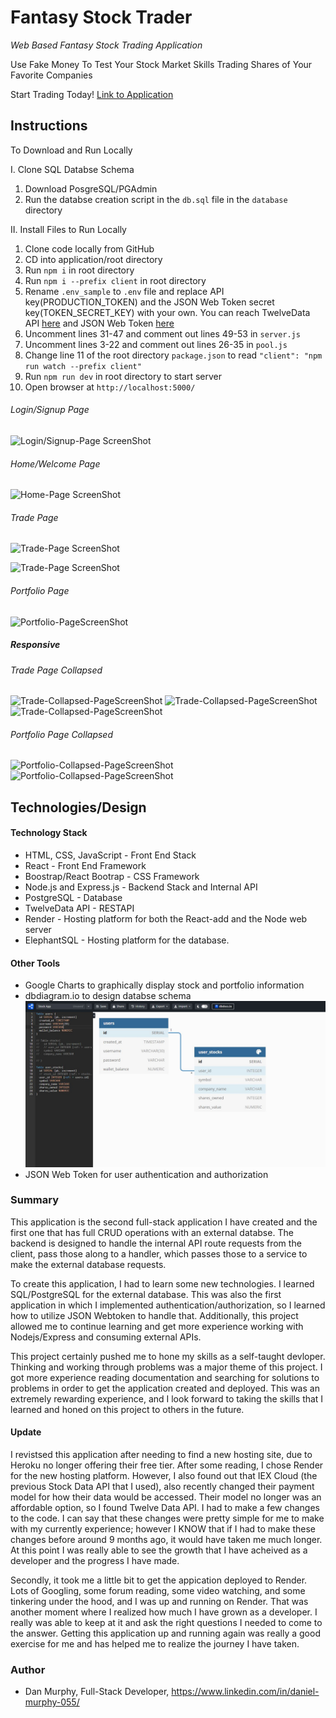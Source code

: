 # Fantasy Stock Trader 

_Web Based Fantasy Stock Trading Application_

Use Fake Money To Test Your Stock Market Skills Trading Shares of Your Favorite Companies

Start Trading Today! [Link to Application](https://fantasy-stocks-app.onrender.com) 


## Instructions

To Download and Run Locally

I. Clone SQL Databse Schema

1. Download PosgreSQL/PGAdmin 
2. Run the databse creation script in the `db.sql` file in the `database` directory

II. Install Files to Run Locally

1. Clone code locally from GitHub
2. CD into application/root directory
3. Run `npm i` in root directory
4. Run `npm i --prefix client` in root directory
5. Rename `.env_sample` to `.env` file and replace API key(PRODUCTION_TOKEN) and the JSON Web Token secret key(TOKEN_SECRET_KEY) with your own. You can reach TwelveData API [here](https://twelvedata.com/) and JSON Web Token [here](https://jwt.io/)
6. Uncomment lines 31-47 and comment out lines 49-53 in `server.js`
7. Uncomment lines 3-22 and comment out lines 26-35 in `pool.js`
8. Change line 11 of the root directory `package.json` to read `"client": "npm run watch --prefix client"`
9. Run `npm run dev` in root directory to start server
10. Open browser at `http://localhost:5000/`

###### Login/Signup Page
![Login/Signup-Page ScreenShot](https://github.com/danielmurphy1/fanstasystockapp/blob/main/images/loginANDregister.JPG)

###### Home/Welcome Page
![Home-Page ScreenShot](https://github.com/danielmurphy1/fanstasystockapp/blob/main/images/welcome-home.JPG)

###### Trade Page
![Trade-Page ScreenShot](https://github.com/danielmurphy1/fanstasystockapp/blob/main/images/trade1.JPG)

![Trade-Page ScreenShot](https://github.com/danielmurphy1/fanstasystockapp/blob/main/images/trade2.JPG)

###### Portfolio Page
![Portfolio-PageScreenShot](https://github.com/danielmurphy1/fanstasystockapp/blob/main/images/porfolio.JPG)

##### Responsive

###### Trade Page Collapsed
![Trade-Collapsed-PageScreenShot](https://github.com/danielmurphy1/fanstasystockapp/blob/main/images/trade-collapsed1.JPG)
![Trade-Collapsed-PageScreenShot](https://github.com/danielmurphy1/fanstasystockapp/blob/main/images/trade-collapsed2.JPG)
![Trade-Collapsed-PageScreenShot](https://github.com/danielmurphy1/fanstasystockapp/blob/main/images/trade-collapsed3.JPG)

###### Portfolio Page Collapsed
![Portfolio-Collapsed-PageScreenShot](https://github.com/danielmurphy1/fanstasystockapp/blob/main/images/portfolio-collapsed1.JPG)
![Portfolio-Collapsed-PageScreenShot](https://github.com/danielmurphy1/fanstasystockapp/blob/main/images/portfolio-collapsed2.JPG)

## Technologies/Design

#### Technology Stack

- HTML, CSS, JavaScript - Front End Stack
- React - Front End Framework
- Boostrap/React Bootrap - CSS Framework
- Node.js and Express.js - Backend Stack and Internal API
- PostgreSQL - Database
- TwelveData API - RESTAPI
- Render - Hosting platform for both the React-add and the Node web server 
- ElephantSQL - Hosting platform for the database.

#### Other Tools

- Google Charts to graphically display stock and portfolio information
- dbdiagram.io to design databse schema ![Diagram](https://github.com/danielmurphy1/fantasystockapp/blob/main/images/dbmockup.JPG)
- JSON Web Token for user authentication and authorization




### Summary

This application is the second full-stack application I have created and the first one that has full CRUD operations with an external databse. The backend is designed to handle the internal API route requests from the client, pass those along to a handler, which passes those to a service to make the external database requests. 

To create this application, I had to learn some new technologies. I learned SQL/PostgreSQL for the external database. This was also the first application in which I implemented authentication/authorization, so I learned how to utilize JSON Webtoken to handle that. Additionally, this project allowed me to continue learning and get more experience working with Nodejs/Express and consuming external APIs. 

This project certainly pushed me to hone my skills as a self-taught devloper. Thinking and working through problems was a major theme of this project. I got more experience reading documentation and searching for solutions to problems in order to get the application created and deployed. This was an extremely rewarding experience, and I look forward to taking the skills that I learned and honed on this project to others in the future. 

#### Update

I revistsed this application after needing to find a new hosting site, due to Heroku no longer offering their free tier. After some reading, I chose Render for the new hosting platform. However, I also found out that IEX Cloud (the previous Stock Data API that I used), also recently changed their payment model for how their data would be accessed. Their model no longer was an affordable option, so I found Twelve Data API. I had to make a few changes to the code. I can say that these changes were pretty simple for me to make with my currently experience; however I KNOW that if I had to make these changes before around 9 months ago, it would have taken me much longer. At this point I was really able to see the growth that I have acheived as a developer and the progress I have made. 

Secondly, it took me a little bit to get the appication deployed to Render. Lots of Googling, some forum reading, some video watching, and some tinkering under the hood, and I was up and running on Render. That was another moment where I realized how much I have grown as a developer. I really was able to keep at it and ask the right questions I needed to come to the answer. Getting this application up and running again was really a good exercise for me and has helped me to realize the journey I have taken.

### Author

- Dan Murphy, Full-Stack Developer, https://www.linkedin.com/in/daniel-murphy-055/